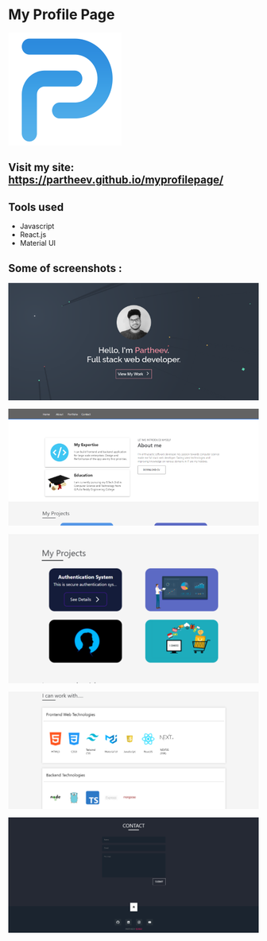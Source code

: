 # My Profile Page

![img](/public/favicon.png)

## Visit my site: https://partheev.github.io/myprofilepage/

## Tools used

-   Javascript
-   React.js
-   Material UI

## Some of screenshots :

![profile page](https://github.com/partheev/myprofilepage/blob/master/screenshots/homeprofile.png)

![aboutprofile](https://github.com/partheev/myprofilepage/blob/master/screenshots/aboutprofile.png)

![projectprofile](https://github.com/partheev/myprofilepage/blob/master/screenshots/projectprofile.png)

![skillsprofile](https://github.com/partheev/myprofilepage/blob/master/screenshots/skillsprofile.png)

![contactprofile](https://github.com/partheev/myprofilepage/blob/master/screenshots/contactprofile.png)
